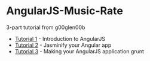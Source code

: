 # AngularJS-Music-Rate
3-part tutorial from g00glen00b

* [Tutorial 1] - Introduction to AngularJS
* [Tutorial 2] - Jasminify your Angular app
* [Tutorial 3] - Making your AngularJS application grunt

[Tutorial 1]: http://g00glen00b.be/introduction-angularjs/
[Tutorial 2]: http://g00glen00b.be/jasminify-angular-app/
[Tutorial 3]: http://g00glen00b.be/angular-grunt/

